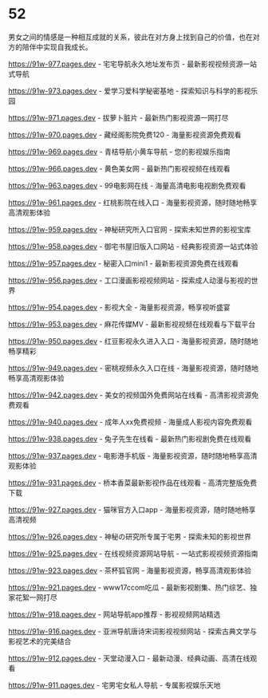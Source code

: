 # 52
男女之间的情感是一种相互成就的关系，彼此在对方身上找到自己的价值，也在对方的陪伴中实现自我成长。

https://91w-977.pages.dev - 宅宅导航永久地址发布页 - 最新影视视频资源一站式导航

https://91w-973.pages.dev - 爱学习爱科学秘密基地 - 探索知识与科学的影视乐园

https://91w-971.pages.dev - 拔萝卜脏片 - 最新热门影视资源一网打尽

https://91w-970.pages.dev - 藏经阁影院免费120 - 海量影视资源免费观看

https://91w-969.pages.dev - 青桔导航小黄车导航 - 您的影视娱乐指南

https://91w-966.pages.dev - 黄色美女网 - 最新热门影视视频在线观看

https://91w-963.pages.dev - 99电影网在线 - 海量高清电影电视剧免费观看

https://91w-961.pages.dev - 红桃影院在线入口 - 海量影视资源，随时随地畅享高清观影体验

https://91w-959.pages.dev - 神秘研究所入口官网 - 探索未知世界的影视宝库

https://91w-958.pages.dev - 御宅书屋旧版入口网站 - 经典影视资源一站式体验

https://91w-957.pages.dev - 秘密入口mini1 - 最新影视资源免费在线观看

https://91w-956.pages.dev - 工口漫画影视视频网站 - 探索成人动漫与影视的世界

https://91w-954.pages.dev - 影视大全 - 海量影视资源，畅享视听盛宴

https://91w-953.pages.dev - 麻花传媒MV - 最新影视视频在线观看与下载平台

https://91w-950.pages.dev - 红豆影视永久进入入口 - 海量影视资源，随时随地畅享精彩

https://91w-949.pages.dev - 密桃视频永久入口在线 - 海量影视资源，随时随地畅享高清观影体验

https://91w-942.pages.dev - 美女的视频国外免费网站在线看 - 高清影视资源免费观看

https://91w-940.pages.dev - 成年人xx免费视频 - 海量成人影视内容免费观看

https://91w-938.pages.dev - 兔子先生在线看 - 最新热门影视剧免费在线观看

https://91w-937.pages.dev - 电影港手机版 - 海量影视资源，随时随地畅享高清观影体验

https://91w-931.pages.dev - 桥本香菜最新影视作品在线观看 - 高清完整版免费下载

https://91w-927.pages.dev - 猫咪官方入口app - 海量影视资源，随时随地畅享高清视频

https://91w-926.pages.dev - 神秘の研究所专属于宅男 - 探索未知的影视世界

https://91w-925.pages.dev - 在线视频资源网站导航 - 一站式影视视频资源指南

https://91w-923.pages.dev - 茶杯狐官网 - 海量影视资源，畅享高清观影体验

https://91w-921.pages.dev - www17ccom吃瓜 - 最新影视剧集、热门综艺、独家花絮一网打尽

https://91w-918.pages.dev - 网站导航app推荐 - 影视视频网站精选

https://91w-916.pages.dev - 亚洲导航唐诗宋词影视视频网站 - 探索古典文学与影视艺术的完美结合

https://91w-912.pages.dev - 天堂动漫入口 - 最新动漫、经典动画、高清在线观看

https://91w-911.pages.dev - 宅男宅女私人导航 - 专属影视娱乐天地
